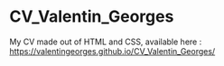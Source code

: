 # CV_Valentin_Georges

My CV made out of HTML and CSS, available here : https://valentingeorges.github.io/CV_Valentin_Georges/
